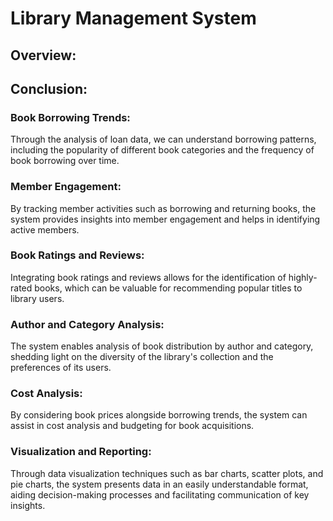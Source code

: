# Library Management System
## Overview:
## Conclusion:

### Book Borrowing Trends:
Through the analysis of loan data, we can understand borrowing patterns, including the popularity of different book categories and the frequency of book borrowing over time.

### Member Engagement:
By tracking member activities such as borrowing and returning books, the system provides insights into member engagement and helps in identifying active members.

### Book Ratings and Reviews:
Integrating book ratings and reviews allows for the identification of highly-rated books, which can be valuable for recommending popular titles to library users.

### Author and Category Analysis:
The system enables analysis of book distribution by author and category, shedding light on the diversity of the library's collection and the preferences of its users.

### Cost Analysis:
By considering book prices alongside borrowing trends, the system can assist in cost analysis and budgeting for book acquisitions.

### Visualization and Reporting:
Through data visualization techniques such as bar charts, scatter plots, and pie charts, the system presents data in an easily understandable format, aiding decision-making processes and facilitating communication of key insights.
